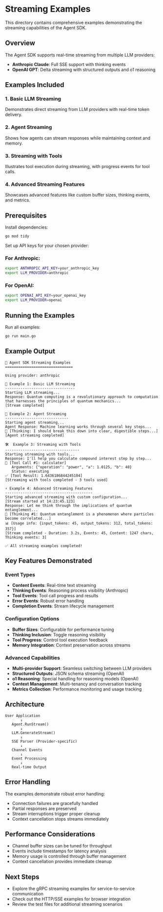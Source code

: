 # Streaming Examples

This directory contains comprehensive examples demonstrating the streaming capabilities of the Agent SDK.

## Overview

The Agent SDK supports real-time streaming from multiple LLM providers:
- **Anthropic Claude**: Full SSE support with thinking events
- **OpenAI GPT**: Delta streaming with structured outputs and o1 reasoning

## Examples Included

### 1. Basic LLM Streaming
Demonstrates direct streaming from LLM providers with real-time token delivery.

### 2. Agent Streaming
Shows how agents can stream responses while maintaining context and memory.

### 3. Streaming with Tools
Illustrates tool execution during streaming, with progress events for tool calls.

### 4. Advanced Streaming Features
Showcases advanced features like custom buffer sizes, thinking events, and metrics.

## Prerequisites

Install dependencies:
```bash
go mod tidy
```

Set up API keys for your chosen provider:

### For Anthropic:
```bash
export ANTHROPIC_API_KEY=your_anthropic_key
export LLM_PROVIDER=anthropic
```

### For OpenAI:
```bash
export OPENAI_API_KEY=your_openai_key
export LLM_PROVIDER=openai
```

## Running the Examples

Run all examples:
```bash
go run main.go
```

## Example Output

```
🚀 Agent SDK Streaming Examples
===============================

Using provider: anthropic

📡 Example 1: Basic LLM Streaming
--------------------------------
Starting LLM streaming...
Response: Quantum computing is a revolutionary approach to computation that harnesses the principles of quantum mechanics...
[Stream completed]

🤖 Example 2: Agent Streaming
-----------------------------
Starting agent streaming...
Agent Response: Machine learning works through several key steps...
🤔 [Thinking: I should break this down into clear, digestible steps...]
[Agent streaming completed]

🛠️  Example 3: Streaming with Tools
----------------------------------
Starting streaming with tools...
Response: I'll help you calculate compound interest step by step...
🔧 [Tool Call #1: calculator]
   Arguments: {"operation": "power", "a": 1.0125, "b": 40}
   Status: executing
✅ [Tool Result: 1.6436186844245104]
[Streaming with tools completed - 3 tools used]

⚡ Example 4: Advanced Streaming Features
----------------------------------------
Starting advanced streaming with custom configuration...
[Stream started at 14:23:45.123]
Response: Let me think through the implications of quantum entanglement...
🧠 [Thinking #1: Quantum entanglement is a phenomenon where particles become correlated...]
📊 [Usage info: {input_tokens: 45, output_tokens: 312, total_tokens: 357}]
[Stream completed - Duration: 3.2s, Events: 45, Content: 1247 chars, Thinking events: 3]

✅ All streaming examples completed!
```

## Key Features Demonstrated

### Event Types
- **Content Events**: Real-time text streaming
- **Thinking Events**: Reasoning process visibility (Anthropic)
- **Tool Events**: Tool call progress and results
- **Error Events**: Robust error handling
- **Completion Events**: Stream lifecycle management

### Configuration Options
- **Buffer Sizes**: Configurable for performance tuning
- **Thinking Inclusion**: Toggle reasoning visibility
- **Tool Progress**: Control tool execution feedback
- **Memory Integration**: Context preservation across streams

### Advanced Capabilities
- **Multi-provider Support**: Seamless switching between LLM providers
- **Structured Outputs**: JSON schema streaming (OpenAI)
- **o1 Reasoning**: Special handling for reasoning models (OpenAI)
- **Context Management**: Multi-tenancy and conversation tracking
- **Metrics Collection**: Performance monitoring and usage tracking

## Architecture

```
User Application
       ↓
   Agent.RunStream()
       ↓
   LLM.GenerateStream()
       ↓
   SSE Parser (Provider-specific)
       ↓
   Channel Events
       ↓
   Event Processing
       ↓
   Real-time Output
```

## Error Handling

The examples demonstrate robust error handling:
- Connection failures are gracefully handled
- Partial responses are preserved
- Stream interruptions trigger proper cleanup
- Context cancellation stops streams immediately

## Performance Considerations

- Channel buffer sizes can be tuned for throughput
- Events include timestamps for latency analysis
- Memory usage is controlled through buffer management
- Context cancellation provides immediate cleanup

## Next Steps

- Explore the gRPC streaming examples for service-to-service communication
- Check out the HTTP/SSE examples for browser integration
- Review the test files for additional streaming scenarios
